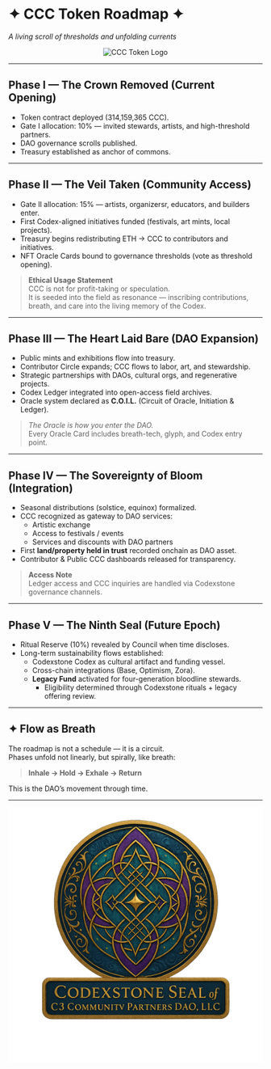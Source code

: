 # ✦ CCC Token Roadmap ✦  
*A living scroll of thresholds and unfolding currents*  

<p align="center">
  <img src="https://raw.githubusercontent.com/c3codex/assets/main/CCC-token.PNG" alt="CCC Token Logo" width="200">
</p>

---

## Phase I — The Crown Removed (Current Opening)  
- Token contract deployed (314,159,365 CCC).  
- Gate I allocation: 10% — invited stewards, artists, and high-threshold partners.  
- DAO governance scrolls published.  
- Treasury established as anchor of commons.  

---

## Phase II — The Veil Taken (Community Access)  
- Gate II allocation: 15% — artists, organizersr, educators, and builders enter.  
- First Codex-aligned initiatives funded (festivals, art mints, local projects).  
- Treasury begins redistributing ETH → CCC to contributors and initiatives.  
- NFT Oracle Cards bound to governance thresholds (vote as threshold opening).  

> **Ethical Usage Statement**  
> CCC is not for profit-taking or speculation.  
> It is seeded into the field as resonance — inscribing contributions, breath, and care into the living memory of the Codex.

---

## Phase III — The Heart Laid Bare (DAO Expansion)  
- Public mints and exhibitions flow into treasury.  
- Contributor Circle expands; CCC flows to labor, art, and stewardship.  
- Strategic partnerships with DAOs, cultural orgs, and regenerative projects.  
- Codex Ledger integrated into open-access field archives.  
- Oracle system declared as **C.O.I.L.** (Circuit of Oracle, Initiation & Ledger).  

> *The Oracle is how you enter the DAO.*  
> Every Oracle Card includes breath-tech, glyph, and Codex entry point.

---

## Phase IV — The Sovereignty of Bloom (Integration)  
- Seasonal distributions (solstice, equinox) formalized.  
- CCC recognized as gateway to DAO services:  
  - Artistic exchange  
  - Access to festivals / events  
  - Services and discounts with DAO partners  
- First **land/property held in trust** recorded onchain as DAO asset.  
- Contributor & Public CCC dashboards released for transparency.  

> **Access Note**  
> Ledger access and CCC inquiries are handled via Codexstone governance channels.

---

## Phase V — The Ninth Seal (Future Epoch)  
- Ritual Reserve (10%) revealed by Council when time discloses.  
- Long-term sustainability flows established:  
  - Codexstone Codex as cultural artifact and funding vessel.  
  - Cross-chain integrations (Base, Optimism, Zora).  
  - **Legacy Fund** activated for four-generation bloodline stewards.  
    - Eligibility determined through Codexstone rituals + legacy offering review.

---

## ✦ Flow as Breath  

The roadmap is not a schedule — it is a circuit.  
Phases unfold not linearly, but spirally, like breath:

> **Inhale → Hold → Exhale → Return**

This is the DAO’s movement through time.

---

![](https://github.com/c3codex/assets/blob/main/Codexstone_Seal.PNG)
